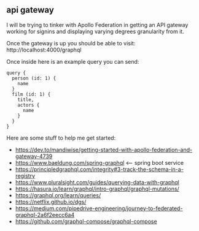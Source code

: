 ## api gateway

I will be trying to tinker with Apollo Federation in getting an API gateway
working for signins and displaying varying degrees granularity from it.

Once the gateway is up you should be able to visit:
http://localhost:4000/graphql

Once inside here is an example query you can send:
```
query {
  person (id: 1) {
    name
  }
  film (id: 1) {
    title,
    actors {
      name
    }
  }
}
```

Here are some stuff to help me get started:
- https://dev.to/mandiwise/getting-started-with-apollo-federation-and-gateway-4739
- https://www.baeldung.com/spring-graphql <-- spring boot service
- https://principledgraphql.com/integrity#3-track-the-schema-in-a-registry 
- https://www.pluralsight.com/guides/querying-data-with-graphql
- https://hasura.io/learn/graphql/intro-graphql/graphql-mutations/
- https://graphql.org/learn/queries/
- https://netflix.github.io/dgs/
- https://medium.com/pipedrive-engineering/journey-to-federated-graphql-2a6f2eecc6a4
- https://github.com/graphql-compose/graphql-compose